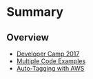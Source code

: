 # Summary

## Overview

* [Developer Camp 2017](README.md)
* [Multiple Code Examples](/how-to-create-code-tabs.md)
* [Auto-Tagging with AWS](auto-tagging-with-aws.md)

